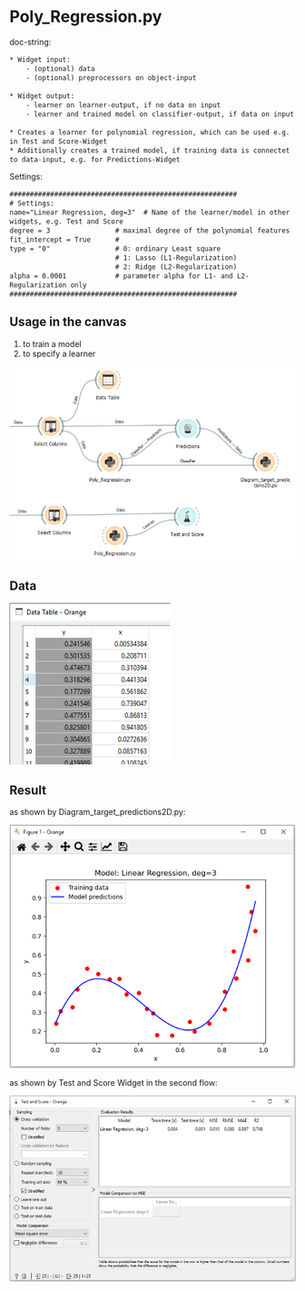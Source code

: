 # Poly_Regression.py

doc-string:

```
* Widget input: 
    - (optional) data 
    - (optional) preprocessors on object-input

* Widget output: 
    - learner on learner-output, if no data on input
    - learner and trained model on classifier-output, if data on input

* Creates a learner for polynomial regression, which can be used e.g. in Test and Score-Widget
* Additionally creates a trained model, if training data is connectet to data-input, e.g. for Predictions-Widget

```

Settings:
```
########################################################
# Settings:
name="Linear Regression, deg=3"  # Name of the learner/model in other widgets, e.g. Test and Score
degree = 3                # maximal degree of the polynomial features
fit_intercept = True      # 
type = "0"                # 0: ordinary Least square 
                          # 1: Lasso (L1-Regularization)
                          # 2: Ridge (L2-Regularization)
alpha = 0.0001            # parameter alpha for L1- and L2-Regularization only
########################################################

```

## Usage in the canvas
1. to train a model
2. to specify a learner

![](images/poly_reg_01.png)

## Data

![](images/poly_reg_02.png)

## Result
as shown by Diagram_target_predictions2D.py:

![](images/poly_reg_03.png)

as shown by Test and Score Widget in the second flow:

![](images/poly_reg_04.png)
